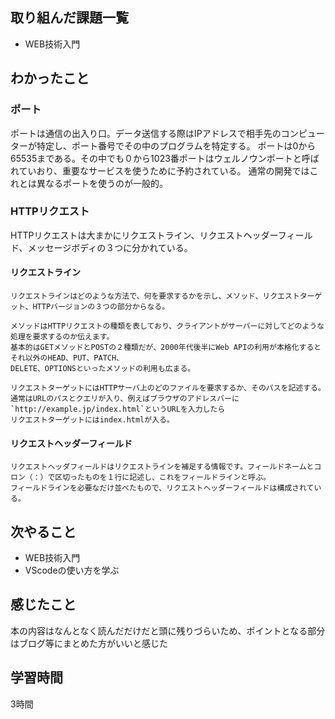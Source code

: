 ## 取り組んだ課題一覧
 - WEB技術入門　
 
   
   
## わかったこと
### ポート  
  ポートは通信の出入り口。データ送信する際はIPアドレスで相手先のコンピューターが特定し、ポート番号でその中のプログラムを特定する。
  ポートは0から65535まである。その中でも０から1023番ポートはウェルノウンポートと呼ばれていおり、重要なサービスを使うために予約されている。
  通常の開発ではこれとは異なるポートを使うのが一般的。

### HTTPリクエスト  
  HTTPリクエストは大まかにリクエストライン、リクエストヘッダーフィールド、メッセージボディの３つに分かれている。  
  #### リクエストライン  
    リクエストラインはどのような方法で、何を要求するかを示し、メソッド、リクエストターゲット、HTTPバージョンの３つの部分からなる。
    
    メソッドはHTTPリクエストの種類を表しており、クライアントがサーバーに対してどのような処理を要求するのか伝えます。  　
    基本的はGETメソッドとPOSTの２種類だが、2000年代後半にWeb APIの利用が本格化すると  それ以外のHEAD、PUT、PATCH、  
    DELETE、OPTIONSといったメソッドの利用も広まる。  
    
    リクエストターゲットにはHTTPサーバ上のどのファイルを要求するか、そのパスを記述する。
    通常はURLのパスとクエリが入り、例えばブラウザのアドレスバーに`http://example.jp/index.html`というURLを入力したら
    リクエストターゲットにはindex.htmlが入る。  
  #### リクエストヘッダーフィールド　  
    リクエストヘッダフィールドはリクエストラインを補足する情報です。フィールドネームとコロン（：）で区切ったものを１行に記述し、これをフィールドラインと呼ぶ。  
    フィールドラインを必要なだけ並べたもので、リクエストヘッダーフィールドは構成されている。
      
      
## 次やること
- WEB技術入門
- VScodeの使い方を学ぶ

## 感じたこと
本の内容はなんとなく読んだだけだと頭に残りづらいため、ポイントとなる部分はブログ等にまとめた方がいいと感じた

## 学習時間
3時間
